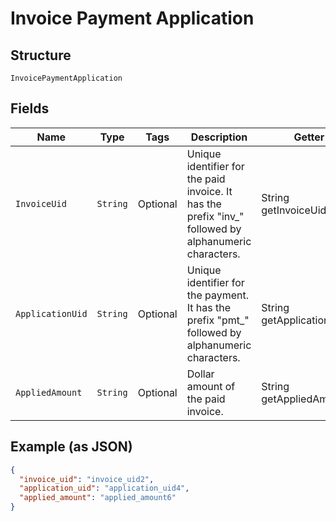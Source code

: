 
# Invoice Payment Application

## Structure

`InvoicePaymentApplication`

## Fields

| Name | Type | Tags | Description | Getter | Setter |
|  --- | --- | --- | --- | --- | --- |
| `InvoiceUid` | `String` | Optional | Unique identifier for the paid invoice. It has the prefix "inv_" followed by alphanumeric characters. | String getInvoiceUid() | setInvoiceUid(String invoiceUid) |
| `ApplicationUid` | `String` | Optional | Unique identifier for the payment. It has the prefix "pmt_" followed by alphanumeric characters. | String getApplicationUid() | setApplicationUid(String applicationUid) |
| `AppliedAmount` | `String` | Optional | Dollar amount of the paid invoice. | String getAppliedAmount() | setAppliedAmount(String appliedAmount) |

## Example (as JSON)

```json
{
  "invoice_uid": "invoice_uid2",
  "application_uid": "application_uid4",
  "applied_amount": "applied_amount6"
}
```

